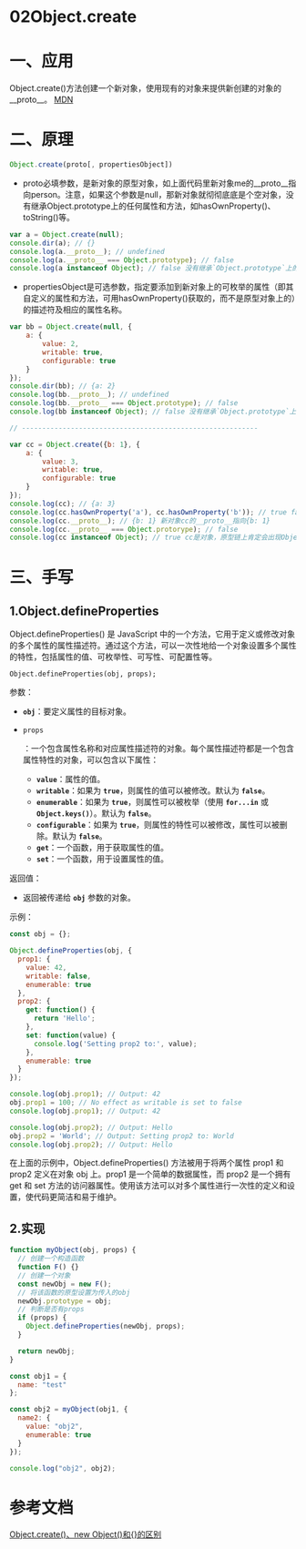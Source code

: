 # 02Object.create

# 一、应用

Object.create()方法创建一个新对象，使用现有的对象来提供新创建的对象的__proto__。 [MDN](https://link.juejin.cn/?target=https%3A%2F%2Fdeveloper.mozilla.org%2Fzh-CN%2Fdocs%2FWeb%2FJavaScript%2FReference%2FGlobal_Objects%2FObject%2Fcreate)

# 二、原理

```js
Object.create(proto[, propertiesObject])
```

+ proto必填参数，是新对象的原型对象，如上面代码里新对象me的__proto__指向person。注意，如果这个参数是null，那新对象就彻彻底底是个空对象，没有继承Object.prototype上的任何属性和方法，如hasOwnProperty()、toString()等。

```js
var a = Object.create(null);
console.dir(a); // {}
console.log(a.__proto__); // undefined
console.log(a.__proto__ === Object.prototype); // false
console.log(a instanceof Object); // false 没有继承`Object.prototype`上的任何属性和方法，所以原型链上不会出现Object
```

+ propertiesObject是可选参数，指定要添加到新对象上的可枚举的属性（即其自定义的属性和方法，可用hasOwnProperty()获取的，而不是原型对象上的）的描述符及相应的属性名称。

```js
var bb = Object.create(null, {
    a: {
        value: 2,
        writable: true,
        configurable: true
    }
});
console.dir(bb); // {a: 2}
console.log(bb.__proto__); // undefined
console.log(bb.__proto__ === Object.prototype); // false
console.log(bb instanceof Object); // false 没有继承`Object.prototype`上的任何属性和方法，所以原型链上不会出现Object

// ----------------------------------------------------------

var cc = Object.create({b: 1}, {
    a: {
        value: 3,
        writable: true,
        configurable: true
    }
});
console.log(cc); // {a: 3}
console.log(cc.hasOwnProperty('a'), cc.hasOwnProperty('b')); // true false 说明第二个参数设置的是新对象自身可枚举的属性
console.log(cc.__proto__); // {b: 1} 新对象cc的__proto__指向{b: 1}
console.log(cc.__proto__ === Object.protorype); // false
console.log(cc instanceof Object); // true cc是对象，原型链上肯定会出现Object
```



# 三、手写

## 1.Object.defineProperties

Object.defineProperties() 是 JavaScript 中的一个方法，它用于定义或修改对象的多个属性的属性描述符。通过这个方法，可以一次性地给一个对象设置多个属性的特性，包括属性的值、可枚举性、可写性、可配置性等。

```
Object.defineProperties(obj, props);
```

参数：

- **`obj`**：要定义属性的目标对象。

- `props`

  ：一个包含属性名称和对应属性描述符的对象。每个属性描述符都是一个包含属性特性的对象，可以包含以下属性：

  - **`value`**：属性的值。
  - **`writable`**：如果为 **`true`**，则属性的值可以被修改。默认为 **`false`**。
  - **`enumerable`**：如果为 **`true`**，则属性可以被枚举（使用 **`for...in`** 或 **`Object.keys()`**）。默认为 **`false`**。
  - **`configurable`**：如果为 **`true`**，则属性的特性可以被修改，属性可以被删除。默认为 **`false`**。
  - **`get`**：一个函数，用于获取属性的值。
  - **`set`**：一个函数，用于设置属性的值。

返回值：

- 返回被传递给 **`obj`** 参数的对象。

示例：

```js
const obj = {};

Object.defineProperties(obj, {
  prop1: {
    value: 42,
    writable: false,
    enumerable: true
  },
  prop2: {
    get: function() {
      return 'Hello';
    },
    set: function(value) {
      console.log('Setting prop2 to:', value);
    },
    enumerable: true
  }
});

console.log(obj.prop1); // Output: 42
obj.prop1 = 100; // No effect as writable is set to false
console.log(obj.prop1); // Output: 42

console.log(obj.prop2); // Output: Hello
obj.prop2 = 'World'; // Output: Setting prop2 to: World
console.log(obj.prop2); // Output: Hello
```

在上面的示例中，Object.defineProperties() 方法被用于将两个属性 prop1 和 prop2 定义在对象 obj 上。prop1 是一个简单的数据属性，而 prop2 是一个拥有 get 和 set 方法的访问器属性。使用该方法可以对多个属性进行一次性的定义和设置，使代码更简洁和易于维护。

## 2.实现

```js
function myObject(obj, props) {
  // 创建一个构造函数
  function F() {}
  // 创建一个对象
  const newObj = new F();
  // 将该函数的原型设置为传入的obj
  newObj.prototype = obj;
  // 判断是否有props
  if (props) {
    Object.defineProperties(newObj, props);
  }

  return newObj;
}

const obj1 = {
  name: "test"
};

const obj2 = myObject(obj1, {
  name2: {
    value: "obj2",
    enumerable: true
  }
});

console.log("obj2", obj2);
```

# 参考文档

[Object.create()、new Object()和{}的区别](https://juejin.cn/post/6844903917835436045?searchId=2023072819121405C3E4A9FD7D6FDABA0F)
